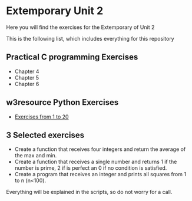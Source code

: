 # Extemporary Unit 2

Here you will find the exercises for the Extemporary of Unit 2

This is the following list, which includes everything for this repository

## Practical C programming Exercises
- Chapter 4
- Chapter 5
- Chapter 6

## w3resource Python Exercises
- [Exercises from 1 to 20](https://www.w3resource.com/python-exercises/python-functions-exercises.php)

## 3 Selected exercises
- Create a function that receives four integers and return the average of the max and min.
- Create a function that receives a single number and returns 1 if the number is prime, 2 if is perfect an 0 if no condition is satisfied.
- Create a program that receives an integer and prints all squares from 1 to n (n<100).

Everything will be explained in the scripts, so do not worry for a call.
